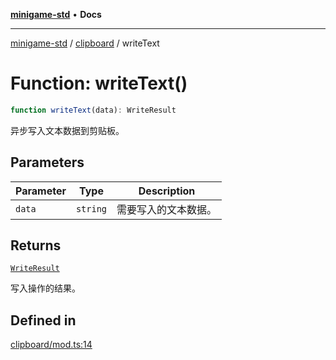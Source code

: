 [**minigame-std**](../../../README.md) • **Docs**

***

[minigame-std](../../../README.md) / [clipboard](../README.md) / writeText

# Function: writeText()

```ts
function writeText(data): WriteResult
```

异步写入文本数据到剪贴板。

## Parameters

| Parameter | Type | Description |
| ------ | ------ | ------ |
| `data` | `string` | 需要写入的文本数据。 |

## Returns

[`WriteResult`](../type-aliases/WriteResult.md)

写入操作的结果。

## Defined in

[clipboard/mod.ts:14](https://github.com/JiangJie/minigame-std/blob/d86e790fe8486ddfc8ce953df31d30618f403d3b/src/std/clipboard/mod.ts#L14)

